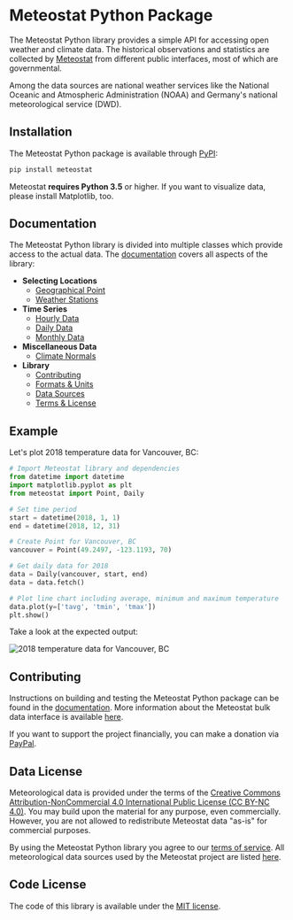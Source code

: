 # Meteostat Python Package

The Meteostat Python library provides a simple API for accessing open weather and climate data. The historical observations and statistics are collected by [Meteostat](https://meteostat.net) from different public interfaces, most of which are governmental.

Among the data sources are national weather services like the National Oceanic and Atmospheric Administration (NOAA) and Germany's national meteorological service (DWD).

## Installation

The Meteostat Python package is available through [PyPI](https://pypi.org/project/meteostat/):

```sh
pip install meteostat
```

Meteostat **requires Python 3.5** or higher. If you want to visualize data, please install Matplotlib, too.

## Documentation

The Meteostat Python library is divided into multiple classes which provide access to the actual data. The [documentation](https://dev.meteostat.net/python/) covers all aspects of the library:

* **Selecting Locations**
  * [Geographical Point](https://dev.meteostat.net/python/point.html)
  * [Weather Stations](https://dev.meteostat.net/python/stations.html)
* **Time Series**
  * [Hourly Data](https://dev.meteostat.net/python/hourly.html)
  * [Daily Data](https://dev.meteostat.net/python/daily.html)
  * [Monthly Data](https://dev.meteostat.net/python/monthly.html)
* **Miscellaneous Data**
  * [Climate Normals](https://dev.meteostat.net/python/normals.html)
* **Library**
  * [Contributing](https://dev.meteostat.net/python/contributing.html)
  * [Formats & Units](https://dev.meteostat.net/formats.html)
  * [Data Sources](https://dev.meteostat.net/sources.html)
  * [Terms & License](https://dev.meteostat.net/terms.html)

## Example

Let's plot 2018 temperature data for Vancouver, BC:

```python
# Import Meteostat library and dependencies
from datetime import datetime
import matplotlib.pyplot as plt
from meteostat import Point, Daily

# Set time period
start = datetime(2018, 1, 1)
end = datetime(2018, 12, 31)

# Create Point for Vancouver, BC
vancouver = Point(49.2497, -123.1193, 70)

# Get daily data for 2018
data = Daily(vancouver, start, end)
data = data.fetch()

# Plot line chart including average, minimum and maximum temperature
data.plot(y=['tavg', 'tmin', 'tmax'])
plt.show()
```

Take a look at the expected output:

![2018 temperature data for Vancouver, BC](https://dev.meteostat.net/assets/img/py-example-chart.046f8b8e.png)

## Contributing

Instructions on building and testing the Meteostat Python package can be found in the [documentation](https://dev.meteostat.net/python/contributing.html). More information about the Meteostat bulk data interface is available [here](https://dev.meteostat.net/bulk/).

If you want to support the project financially, you can make a donation via [PayPal](https://paypal.me/meteostat).

## Data License

Meteorological data is provided under the terms of the [Creative Commons Attribution-NonCommercial 4.0 International Public License (CC BY-NC 4.0)](https://creativecommons.org/licenses/by-nc/4.0/legalcode). You may build upon the material
for any purpose, even commercially. However, you are not allowed to redistribute Meteostat data "as-is" for commercial purposes.

By using the Meteostat Python library you agree to our [terms of service](https://dev.meteostat.net/docs/terms.html). All meteorological data sources used by the Meteostat project are listed [here](https://dev.meteostat.net/docs/sources.html).

## Code License

The code of this library is available under the [MIT license](https://opensource.org/licenses/MIT).
